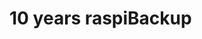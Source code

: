 # 10 years raspiBackup

[.de]: ../../de/src/10-years-raspibackup.md
[.source]: https://www.linux-tips-and-tricks.de/en/raspibackupcategorye/657-10-years-raspibackup
[.source]: https://www.linux-tips-and-tricks.de/de/raspibackupcategoried/649-10-jahre-raspibackup
